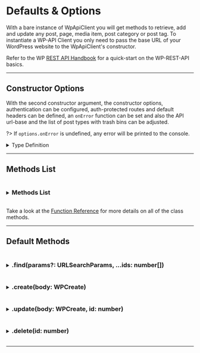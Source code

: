 # Defaults & Options

With a bare instance of WpApiClient you will get methods to retrieve, add and
update any post, page, media item, post category or post tag.
To instantiate a WP-API Client you only need to pass the base URL of your WordPress
website to the WpApiClient's constructor.

Refer to the WP [REST API Handbook](https://developer.wordpress.org/rest-api/) for
a quick-start on the WP-REST-API basics.

---

## Constructor Options

With the second constructor argument, the constructor options, authentication can
be configured, auth-protected routes and default headers can be defined, an
`onError` function can be set and also the API url-base and the list of post types
with trash bins can be adjusted.

?> If `options.onError` is undefined, any error will be printed to the console.

<details>
<summary>Type Definition</summary>

```typescript
interface WpApiOptions {
	auth?: {
		type: 'basic' | 'jwt' | 'nonce' | 'none'
		token?: string // basic
		password?: string // jwt
		user?: string // jwt
		nonce?: string //nonce
	}
	headers?: Record<string, string>
	onError?: (message: string) => void
	protected?: {
		GET: string[] // ['wp/v2/users', ...]
		POST: string[] // ['wp/v2/posts', ...]
		DELETE: string[] // ['wp/v2/posts', ...]
	}
	public?: {
		GET: string[] // ['wp/v2/posts', ...]
		POST: string[] // []
		DELETE: string[] // []
	}
	restBase?: string // wp-json
	trashable?: string[] // ['wp/v2/posts', 'wp/v2/pages', 'wp/v2/blocks']
}
```

</details>

---

## Methods List

<details>
<summary><h3 style="display:inline-block" id="methods-list">Methods List</h3></summary>

```typescript
import { WpApiClient } from 'wordpress-api-client'
const client = new WpApiClient('https://my-wordpress-website.com')


client.post().create()
client.post().find()
client.post().delete()
client.post().update()
client.post().revision().create()
client.post().revision().find()
client.post().revision().delete()
client.post().revision().update()

client.page().create()
client.page().find()
client.page().delete()
client.page().update()
client.page().revision().create()
client.page().revision().find()
client.page().revision().delete()
client.page().revision().update()

client.comment().create()
client.comment().find()
client.comment().delete()
client.comment().update()

client.postCategory().create()
client.postCategory().find()
client.postCategory().delete()
client.postCategory().update()

client.postTag().create()
client.postTag().find()
client.postTag().delete()
client.postTag().update()

client.media().create()
client.media().find()
client.media().delete()
client.media().update()

client.user().create()
client.user().find()
client.user().findMe()
client.user().delete()
client.user().deleteMe()
client.user().update()

client.plugin().create()
client.plugin().find()
client.plugin().delete()
client.plugin().update()

client.applicationPassword().create()
client.applicationPassword().find()
client.applicationPassword().delete()
client.applicationPassword().update()

client.reusableBlock().create()
client.reusableBlock().find()
client.reusableBlock().delete()
client.reusableBlock().update()
client.reusableBlock().autosave().create()
client.reusableBlock().autosave().find()

client.blockDirectory()
client.blockType()
client.postType()
client.renderedBlock()
client.search()
client.siteSettings()
client.status()

```

</details>

Take a look at the [Function Reference](function-reference/README.md) for more details
on all of the class methods.

---

## Default Methods

<details>
<summary>
  <h3 style="display:inline-block" id="find">.find(params?: URLSearchParams, ...ids: number[])</h3>
</summary>

All `.find` methods can take a URLSearchParams object as optional parameter (except
of  `.plugin().find()` and `.siteSettings().find()`). The available query filters
vary depending on the installed WP plugins and themes, although there is, of course,
a set of [defaults](https://developer.wordpress.org/rest-api/using-the-rest-api/),
such as `page`, `per_page`, `order`, `orderby` and many more.

#### find all

To retrieve a list of all of your site's posts, call `await client.post().find()`.
The response will be an empty array if no posts were found, otherwise it will
return **all** of your posts.

?> The WP REST API is capped at a maximum of 100 entries per page, so any `.find()`
method will perform as many requests as necessary in order to return **all** results.
To disable this behavior and to only return a maximum of 100 results from a single
response, the `page` or `offset` query params can be used (e.g.
  `await client.post().find(new URLSearchParams({ page: '1' }))`
).

Below is an example how to change up the default query parameters, e.g. if you would
like to change the defaults for the `.post` methods. But you can also
[modify the query parameters](#find-with-params) directly on any `.find` method.

```typescript
import WpApiClient, {
	END_POINT,
    DefaultEndpointWithRevision,
	WPPost,
} from 'wordpress-api-client'
import { baseURL } from './constants'
import { CustomPage } from './types'

export class CmsClient extends WpApiClient {
    constructor() {
        super(baseURL)
    }

    public post<P = WPPost>(): DefaultEndpointWithRevision<P> {
		const queryParams = new URLSearchParams({
			_embed: 'true',
			order: 'asc',
			per_page: '8',
		})
        return {
			...this.defaultEndpoints(END_POINT.POSTS, queryParams),
			revision: {
				...this.defaultEndpoints(END_POINT.POSTS + '/revisions', queryParams)
			},
		}
    }
}
```

#### find one or many

Specific posts can be retrieved via post id, e.g.:

```typescript
const [frontPage, contactPage, productPage] = await client.page().find(12, 34, 123)
```

?> **Note:** If there is an error (e.g. [authentication](usage/authentication.md)),
the respective promise will resolve to `null`.

?> You do not need to be authenticated to retrieve password-protected posts/pages
– the password must be appended as URLSearchParams:

#### find revision

You cannot retrieve a list of revisions of all posts, but you can retrieve all
revisions for a specific post:

```typescript
const revisions = await client.post(1).revision().find()
```

</details>

<details>
<summary><h3 style="display:inline-block" id="create">.create(body: WPCreate<WPPost>)</h3></summary>

When creating new content you should be aware of a couple of things, most of which
an internal function of this package automatically takes care of:

- You need to be [authenticated](usage/authentication.md)
- The `id` field must be omitted (needs to be designated by WP)
- Unlike the API response objects, the fields `title`, `content` and `excerpt`
  of the request body only accept plain HTML strings
- Taxonomies can be assigned by referencing the respective term IDs, e.g.
  `categories: [2, 34], tags: [5, 67]`

?> See [Helper Methods](usage/helper-methods.md) for more info on the
`WPCreate` type

</details>

<details>
<summary><h3 style="display:inline-block" id="update">
  .update(body: WPCreate<WPPost>, id: number)
</h3></summary>

The pointers above, for the `.create` method, are also valid for `.update`.

</details>

<details>
<summary><h3 style="display:inline-block" id="delete">.delete(id: number)</h3></summary>

You need to be [authenticated](usage/authentication.md) to use this method.
DELETE for objects that have no trash can status (e.g. categories or media) will
be called with the query parameter `force=true`. This behavior can be controlled
with the `trashable` constructor option, which receives a list of end points (e.g.
`trashable: ['wp/v2/media', 'wp/v2/categories']`).

</details>

---
